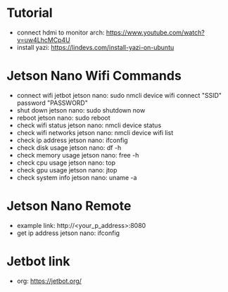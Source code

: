 # Tutorial
- connect hdmi to monitor arch: https://www.youtube.com/watch?v=uw4LhcMCp4U
- install yazi: https://lindevs.com/install-yazi-on-ubuntu

# Jetson Nano Wifi Commands
- connect wifi jetbot jetson nano: sudo nmcli device wifi connect "SSID" password "PASSWORD"
- shut down jetson nano: sudo shutdown now
- reboot jetson nano: sudo reboot
- check wifi status jetson nano: nmcli device status
- check wifi networks jetson nano: nmcli device wifi list
- check ip address jetson nano: ifconfig
- check disk usage jetson nano: df -h
- check memory usage jetson nano: free -h
- check cpu usage jetson nano: top
- check gpu usage jetson nano: jtop
- check system info jetson nano: uname -a

# Jetson Nano Remote
- example link: http://<your_p_address>:8080
- get ip address jetson nano: ifconfig

# Jetbot link
- org: https://jetbot.org/
